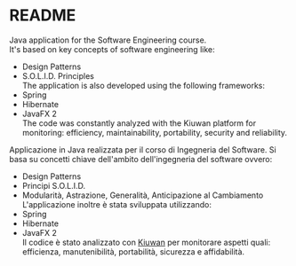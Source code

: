 # README #
Java application for the Software Engineering course.  
It's based on key concepts of software engineering like:  
- Design Patterns  
- S.O.L.I.D. Principles  
The application is also developed using the following frameworks:  
- Spring  
- Hibernate  
- JavaFX 2  
The code was constantly analyzed with the Kiuwan platform for monitoring: efficiency, maintainability, portability, security and reliability.

Applicazione in Java realizzata per il corso di Ingegneria del Software. Si basa su concetti chiave dell'ambito dell'ingegneria del software ovvero:  
- Design Patterns  
- Principi S.O.L.I.D.  
- Modularità, Astrazione, Generalità, Anticipazione al Cambiamento  
L'applicazione inoltre è stata sviluppata utilizzando:  
- Spring  
- Hibernate  
- JavaFX 2  
Il codice è stato analizzato con [Kiuwan](https://www.kiuwan.com/) per monitorare aspetti quali: efficienza, manutenibilità, portabilità, sicurezza e affidabilità.